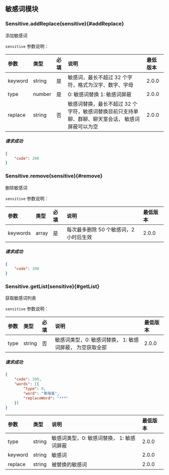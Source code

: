 ## 敏感词模块

### Sensitive.addReplace(sensitive){#addReplace}

添加敏感词

`sensitive` 参数说明：

| 参数   	 |	类型		| 必填	| 说明 							|最低版本		|
| :----------|:--------	|:-----	|:------------------------------|:-------- |
|	keyword	 |	string	|	是 	| 敏感词，最长不超过 32 个字符，格式为汉字、数字、字母|2.0.0|
|	type 	 |	number	|	是 	| 0: 敏感词替换  1: 敏感词屏蔽 | 2.0.0|
|	replace  |	string	|	否 	| 敏感词替换，最长不超过 32 个字符，敏感词替换目前只支持单聊、群聊、聊天室会话， 敏感词屏蔽可以为空 | 2.0.0|

##### 请求成功

```json
{
    "code": 200
}
```

### Sensitive.remove(sensitive){#remove}

删除敏感词

`sensitive` 参数说明：

| 参数   	 |	类型		| 必填	| 说明 							|最低版本		|
| :----------|:--------	|:-----	|:------------------------------|:-------- |
| keywords 	 |	array	|	是 	| 每次最多删除 50 个敏感词，2 小时后生效| 2.0.0|


##### 请求成功

```json
{
    "code": 200
}
```
### Sensitive.getList(sensitive){#getList}

获取敏感词列表

`sensitive` 参数说明：

| 参数   	 |	类型		| 必填	| 说明 							|最低版本		|
| :----------|:--------	|:-----	|:------------------------------|:-------- |
|	type	 |	string	|	否 	| 敏感词类型，0: 敏感词替换， 1: 敏感词屏蔽， 为空获取全部| 2.0.0|

##### 请求成功

```json
{
	"code": 200,
	"words": [{
		"type": 0,
		"word": "黄赌毒",
		"replaceWord": "***"
	}]
}
```
| 参数   	 |	类型		| 说明 							|最低版本		|
| :----------|:--------	|:------------------------------|:-------- |
|	type	 |	string	| 敏感词类型，0: 敏感词替换， 1: 敏感词屏蔽|2.0.0|
|	keyword	 |	string	| 敏感词						|2.0.0|
|	replace  |	string	| 被替换的敏感词				| 2.0.0|
